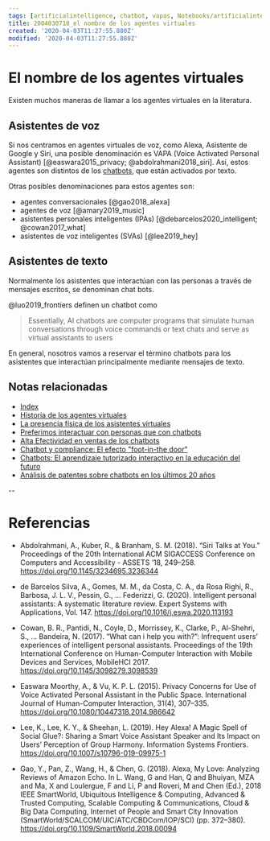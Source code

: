 ```yaml
---
tags: [artificialintelligence, chatbot, vapas, Notebooks/artificialintelligence, virtualagents, names]
title: 2004030718_el nombre de los agentes virtuales
created: '2020-04-03T11:27:55.880Z'
modified: '2020-04-03T11:27:55.880Z'
---
```


# El nombre de los agentes virtuales

Existen muchos maneras de llamar a los agentes virtuales en la literatura.

## Asistentes de voz

Si nos centramos en agentes virtuales de voz, como Alexa, Asistente de Google y Siri, una posible denominación es VAPA (Voice Activated Personal Assistant) [@easwara2015_privacy; @abdolrahmani2018_siri]. Así, estos agentes son distintos de los [chatbots](2003241127_chatbotsycustomercompliance.md), que están activados por texto.

Otras posibles denominaciones para estos agentes son:

- agentes conversacionales [@gao2018_alexa]
- agentes de voz [@amary2019_music]
- asistentes personales inteligentes (IPAs) [@debarcelos2020_intelligent; @cowan2017_what]
- asistentes de voz inteligentes (SVAs) [@lee2019_hey]

## Asistentes de texto

Normalmente los asistentes que interactúan con las personas a través de mensajes escritos, se denominan chat bots.

@luo2019_frontiers definen un chatbot como 

> Essentially, AI chatbots are computer programs that simulate human conversations through voice commands or text chats and serve as virtual assistants to users

En general, nosotros vamos a reservar el término chatbots para los asistentes que interactúan principalmente mediante mensajes de texto.

## Notas relacionadas


- [Index](_2003101705_index.md)
- [Historia de los agentes virtuales](2004030753_historia_agentes_virtuales.md)
- [La presencia física de los asistentes virtuales](2004040921_cuerpo_presencia_fisica_asistentes_virtuales.md)
- [Preferimos interactuar con personas que con chatbots](2004041604_preferimos_comprar_personas_chatbot.md)
- [Alta Efectividad en ventas de los chatbots](2004041632_efectividad_chatbots.md)
- [Chatbot y compliance: El efecto "foot-in-the door"](2003241149_chatbots_footinthedoor_y_compliance.md)
- [Chatbots: El aprendizaje tutorizado interactivo en la educación del futuro](2003101700_aprendizaje_interactivo_educacion_futuro.md)
- [Análisis de patentes sobre chatbots en los últimos 20 años](2003250911_analisistextopatentesparachatbots.md)


--
# Referencias

- Abdolrahmani, A., Kuber, R., & Branham, S. M. (2018). “Siri Talks at You.” Proceedings of the 20th International ACM SIGACCESS Conference on Computers and Accessibility - ASSETS ’18, 249–258. https://doi.org/10.1145/3234695.3236344

- de Barcelos Silva, A., Gomes, M. M., da Costa, C. A., da Rosa Righi, R., Barbosa, J. L. V., Pessin, G., … Federizzi, G. (2020). Intelligent personal assistants: A systematic literature review. Expert Systems with Applications, Vol. 147. https://doi.org/10.1016/j.eswa.2020.113193

- Cowan, B. R., Pantidi, N., Coyle, D., Morrissey, K., Clarke, P., Al-Shehri, S., … Bandeira, N. (2017). “What can i help you with?”: Infrequent users’ experiences of intelligent personal assistants. Proceedings of the 19th International Conference on Human-Computer Interaction with Mobile Devices and Services, MobileHCI 2017. https://doi.org/10.1145/3098279.3098539

- Easwara Moorthy, A., & Vu, K. P. L. (2015). Privacy Concerns for Use of Voice Activated Personal Assistant in the Public Space. International Journal of Human-Computer Interaction, 31(4), 307–335. https://doi.org/10.1080/10447318.2014.986642

- Lee, K., Lee, K. Y., & Sheehan, L. (2019). Hey Alexa! A Magic Spell of Social Glue?: Sharing a Smart Voice Assistant Speaker and Its Impact on Users’ Perception of Group Harmony. Information Systems Frontiers. https://doi.org/10.1007/s10796-019-09975-1

- Gao, Y., Pan, Z., Wang, H., & Chen, G. (2018). Alexa, My Love: Analyzing Reviews of Amazon Echo. In L. Wang, G and Han, Q and Bhuiyan, MZA and Ma, X and Loulergue, F and Li, P and Roveri, M and Chen (Ed.), 2018 IEEE SmartWorld, Ubiquitous Intelligence & Computing, Advanced & Trusted Computing, Scalable Computing & Communications, Cloud & Big Data Computing, Internet of People and Smart City Innovation (SmartWorld/SCALCOM/UIC/ATC/CBDCom/IOP/SCI) (pp. 372–380). https://doi.org/10.1109/SmartWorld.2018.00094
